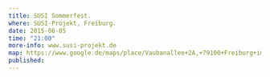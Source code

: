 ```yaml
---
title: SUSI Sommerfest.
where: SUSI-Projekt, Freiburg.
date: 2015-06-05
time: "21:00"
more-info: www.susi-projekt.de
map: https://www.google.de/maps/place/Vaubanallee+2A,+79100+Freiburg+im+Breisgau/@47.9745128,7.8278764,17z/data=!3m1!4b1!4m2!3m1!1s0x47911b52eda26837:0x56f1a9855da6a4d5?hl=de
published: 
---
```


